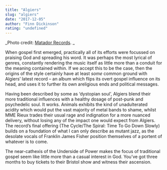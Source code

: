 ```yaml
---
title: "Algiers"
slug: "algiers"
date: "2017-12-05"
author: "Finn Dickinson"
rating: "undefined"
---
```


_Photo credit: [Matador Records](http://www.matadorrecords.com/algiers). _

When gospel first emerged, practically all of its efforts were focussed on praising God and spreading his word. It was perhaps the most lyrical of genres, constantly rendering the music itself as little more than a conduit for the meaning contained within. If we accept this to be the case, then the origins of the style certainly have at least _some_ common ground with Algiers’ latest record – an album which flips its overt gospel influence on its head, and uses it to further its own areligious ends and political messages.

Having been described by some as ‘dystopian soul’, Algiers blend their more traditional influences with a healthy dosage of post-punk and psychedelic soul. It works. Animals exhibits the kind of unadulterated acidity which would put the vast majority of metal bands to shame, whilst MME Rieux trades their usual rage and indignation for a more nuanced delivery, without losing any of the impact one would expect from Algiers. The record’s final offering (The Cycle/The Spiral: Time To Go Down Slowly) builds on a foundation of what I can only describe as mutant jazz, as the desolate vocals of Franklin James Fisher position themselves of a portent of whatever is to come.

The near-cathexis of the Underside of Power makes the focus of traditional gospel seem like little more than a casual interest in God. You’ve got three months to buy tickets to their Bristol show and witness their ascension.
